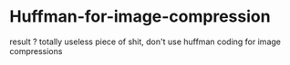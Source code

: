 # Huffman-for-image-compression

result ? totally useless piece of shit, don't use huffman coding for image compressions 

